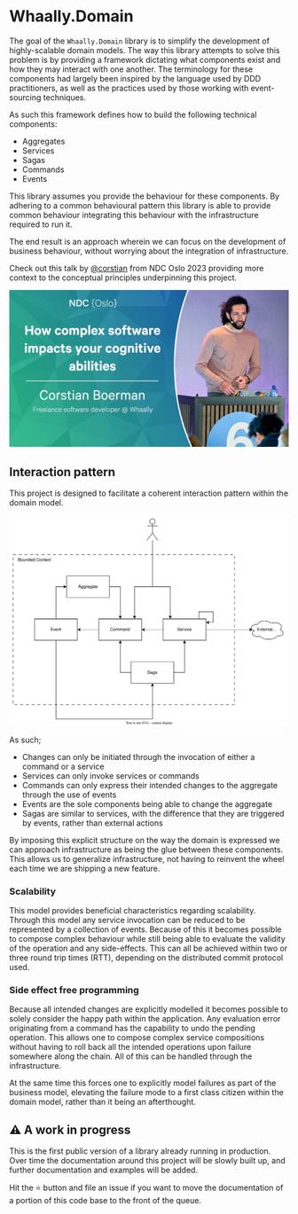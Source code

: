 # Whaally.Domain

The goal of the `Whaally.Domain` library is to simplify the development of highly-scalable domain models. The way this library attempts to solve this problem is by providing a framework dictating what components exist and how they may interact with one another. The terminology for these components had largely been inspired by the language used by DDD practitioners, as well as the practices used by those working with event-sourcing techniques.

As such this framework defines how to build the following technical components:

- Aggregates
- Services
- Sagas
- Commands
- Events

This library assumes you provide the behaviour for these components. By adhering to a common behavioural pattern this library is able to provide common behaviour integrating this behaviour with the infrastructure required to run it.

The end result is an approach wherein we can focus on the development of business behaviour, without worrying about the integration of infrastructure.

Check out this talk by [@corstian](https://github.com/corstian) from NDC Oslo 2023 providing more context to the conceptual principles underpinning this project.

[![How complex software impacts your cognitive abilities](./assets/NDCOslo2023-video-thumbnail.jpg)](https://www.youtube.com/watch?v=5A22s_QXTRg)

## Interaction pattern
This project is designed to facilitate a coherent interaction pattern within the domain model. 

![Flowchart showing interaction between components](./assets/Domain%20Structure.drawio.svg)

As such; 
- Changes can only be initiated through the invocation of either a command or a service
- Services can only invoke services or commands
- Commands can only express their intended changes to the aggregate through the use of events
- Events are the sole components being able to change the aggregate
- Sagas are similar to services, with the difference that they are triggered by events, rather than external actions

By imposing this explicit structure on the way the domain is expressed we can approach infrastructure as being the glue between these components. This allows us to generalize infrastructure, not having to reinvent the wheel each time we are shipping a new feature.

### Scalability
This model provides beneficial characteristics regarding scalability. Through this model any service invocation can be reduced to be represented by a collection of events. Because of this it becomes possible to compose complex behaviour while still being able to evaluate the validity of the operation and any side-effects. This can all be achieved within two or three round trip times (RTT), depending on the distributed commit protocol used.

### Side effect free programming
Because all intended changes are explicitly modelled it becomes possible to solely consider the happy path within the application. Any evaluation error originating from a command has the capability to undo the pending operation. This allows one to compose complex service compositions without having to roll back all the intended operations upon failure somewhere along the chain. All of this can be handled through the infrastructure.

At the same time this forces one to explicitly model failures as part of the business model, elevating the failure mode to a first class citizen within the domain model, rather than it being an afterthought.

## ⚠️ A work in progress
This is the first public version of a library already running in production. Over time the documentation around this project will be slowly built up, and further documentation and examples will be added.

Hit the ⭐ button and file an issue if you want to move the documentation of a portion of this code base to the front of the queue.
